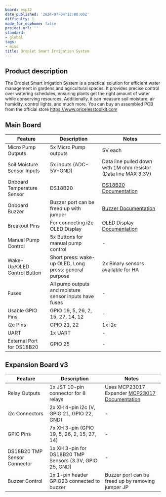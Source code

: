```yaml
---
board: esp32
date_published: '2024-07-04T12:00:00Z'
difficulty: 1
made_for_esphome: false
project_url: ''
standard:
- global
tags:
- misc
title: Droplet Smart Irrigation System
---
```


## Product description

The Droplet Smart Irrigation System is a practical solution for efficient water management in gardens and agricultural spaces. It provides precise control over watering schedules, ensuring plants get the right amount of water while conserving resources. Additionally, it can measure soil moisture, air humidity, control lights, and much more.
You can buy an assembled PCB from the official store https://www.pricelesstoolkit.com

## Main Board

| Feature                           | Description                                                       | Notes                                                                                 |
|-----------------------------------|-------------------------------------------------------------------|---------------------------------------------------------------------------------------|
| Micro Pump Outputs                | 5x Micro Pump outputs                                             | 5V each                                                                               |
| Soil Moisture Sensor Inputs       | 5x inputs (ADC-5V-GND)                                            | Data line pulled down with 1M ohm resistor (Data line MAX 3.3V)                       |
| Onboard Temperature Sensor        | DS18B20                                                           | [DS18B20 Documentation](https://esphome.io/components/sensor/dallas.html)             |
| Onboard Buzzer                    | Buzzer port can be freed up with jumper                           | [Buzzer Documentation](https://esphome.io/components/rtttl.html?highlight=buzzer)     |
| Breakout Pins                     | For connecting i2c OLED Display                                   | [OLED Display Documentation](https://esphome.io/components/display/ssd1306.html?highlight=display) |
| Manual Pump Control               | 5x Buttons for manual pump control                                | -                                                                                     |
| Wake-Up/OLED Control Button       | Short press: wake-up OLED, Long press: general purpose            | 2x Binary sensors available for HA                                                    |
| Fuses                             | All pump outputs and moisture sensor inputs have fuses            | -                                                                                     |
| Usable GPIO Pins                  | GPIO 19, 5, 26, 2, 15, 27, 14, 12                                 | -                                                                                     |
| i2c Pins                          | GPIO 21, 22                                                       | 1x i2c                                                                                |
| UART                              | 1x UART                                                           | -                                                                                     |
| External Port for DS18B20         | GPIO 25                                                           | -                                                                                     |

## Expansion Board v3

| Feature                           | Description                                                       | Notes                                                                                 |
|-----------------------------------|-------------------------------------------------------------------|---------------------------------------------------------------------------------------|
| Relay Outputs                     | 1x JST 10-pin connector for 8 relays                              | Uses MCP23017 Expander [MCP23017 Documentation](https://esphome.io/components/mcp230xx.html) |
| i2c Connectors                    | 2x XH 4-pin i2c (V, GPIO 21, GPIO 22, GND)                        | -                                                                                     |
| GPIO Pins                         | 7x XH 3-pin (GPIO 19, 5, 26, 2, 15, 27, 14)                       | -                                                                                     |
| DS18B20 TMP Sensor Connector      | 1x XH 3-pin for DS18B20 TMP Sensors (3.3V, GPIO 25, GND)          | -                                                                                     |
| Buzzer Control                    | 1x 1-pin header GPIO23 connected to buzzer                        | Buzzer port can be freed up by removing jumper JP                                     |